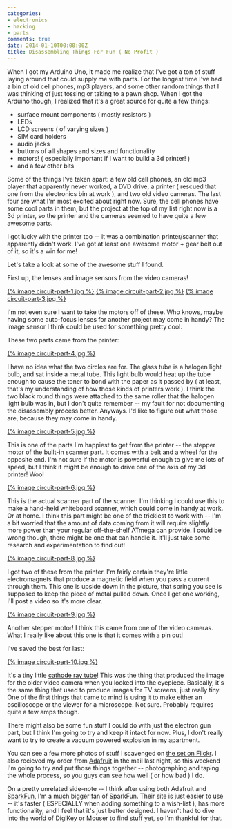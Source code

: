 ```yaml
---
categories:
- electronics
- hacking
- parts
comments: true
date: 2014-01-10T00:00:00Z
title: Disassembling Things For Fun ( No Profit )
---
```


When I got my Arduino Uno, it made me realize that I've got a ton of stuff laying around that could supply me with parts. For the longest time I've had a bin of old cell phones, mp3 players, and some other random things that I was thinking of just tossing or taking to a pawn shop. When I got the Arduino though, I realized that it's a great source for quite a few things:

* surface mount components ( mostly resistors )
* LEDs
* LCD screens ( of varying sizes )
* SIM card holders
* audio jacks
* buttons of all shapes and sizes and functionality
* motors! ( especially important if I want to build a 3d printer! )
* and a few other bits

Some of the things I've taken apart: a few old cell phones, an old mp3 player that apparently never worked, a DVD drive, a printer ( rescued that one from the electronics bin at work ), and two old video cameras. The last four are what I'm most excited about right now. Sure, the cell phones have some cool parts in them, but the project at the top of my list right now is a 3d printer, so the printer and the cameras seemed to have quite a few awesome parts.

I got lucky with the printer too -- it was a combination printer/scanner that apparently didn't work. I've got at least one awesome motor + gear belt out of it, so it's a win for me!

Let's take a look at some of the awesome stuff I found.

<!--more-->

First up, the lenses and image sensors from the video cameras!

[{% image circuit-part-1.jpg %}][1]
[{% image circuit-part-2.jpg %}][2]
[{% image circuit-part-3.jpg %}][3]

I'm not even sure I want to take the motors off of these. Who knows, maybe having some auto-focus lenses for another project may come in handy? The image sensor I think could be used for something pretty cool.

These two parts came from the printer:

[{% image circuit-part-4.jpg %}][4]

I have no idea what the two circles are for. The glass tube is a halogen light bulb, and sat inside a metal tube. This light bulb would heat up the tube enough to cause the toner to bond with the paper as it passed by ( at least, that's my understanding of how those kinds of printers work ). I think the two black round things were attached to the same roller that the halogen light bulb was in, but I don't quite remember -- my fault for not documenting the disassembly process better. Anyways. I'd like to figure out what those are, because they may come in handy.

[{% image circuit-part-5.jpg %}][5]

This is one of the parts I'm happiest to get from the printer -- the stepper motor of the built-in scanner part. It comes with a belt and a wheel for the opposite end. I'm not sure if the motor is powerful enough to give me lots of speed, but I think it might be enough to drive one of the axis of my 3d printer! Woo!

[{% image circuit-part-6.jpg %}][6]

This is the actual scanner part of the scanner. I'm thinking I could use this to make a hand-held whiteboard scanner, which could come in handy at work. Or at home. I think this part might be one of the trickiest to work with -- I'm a bit worried that the amount of data coming from it will require slightly more power than your regular off-the-shelf ATmega can provide. I could be wrong though, there might be one that can handle it. It'll just take some research and experimentation to find out!

[{% image circuit-part-8.jpg %}][7]

I got two of these from the printer. I'm fairly certain they're little electromagnets that produce a magnetic field when you pass a current through them. This one is upside down in the picture, that spring you see is supposed to keep the piece of metal pulled down. Once I get one working, I'll post a video so it's more clear.

[{% image circuit-part-9.jpg %}][8]

Another stepper motor! I think this came from one of the video cameras. What I really like about this one is that it comes with a pin out!

I've saved the best for last:

[{% image circuit-part-10.jpg %}][9]

It's a tiny little [cathode ray tube][10]! This was the thing that produced the image for the older video camera when you looked into the eyepiece. Basically, it's the same thing that used to produce images for TV screens, just really tiny. One of the first things that came to mind is using it to make either an oscilloscope or the viewer for a microscope. Not sure. Probably requires quite a few amps though.

There might also be some fun stuff I could do with just the electron gun part, but I think I'm going to try and keep it intact for now. Plus, I don't really want to try to create a vacuum powered explosion in my apartment.

You can see a few more photos of stuff I scavenged on [the set on Flickr][11]. I also recieved my order from [Adafruit][12] in the mail last night, so this weekend I'm going to try and put those things together -- photographing and taping the whole process, so you guys can see how well ( or how bad ) I do.

On a pretty unrelated side-note -- I think after using both Adafruit and [SparkFun][13], I'm a much bigger fan of SparkFun. Their site is just easier to use -- it's faster ( ESPECIALLY when adding something to a wish-list ), has more functionality, and I feel that it's just better designed. I haven't had to dive into the world of DigiKey or Mouser to find stuff yet, so I'm thankful for that.

[1]: http://www.flickr.com/photos/rebelcan/11866578136/in/set-72157639604009836
[2]: http://www.flickr.com/photos/rebelcan/11866125534/in/set-72157639604009836
[3]: http://www.flickr.com/photos/rebelcan/11865993803/in/set-72157639604009836
[4]: http://flic.kr/p/j5wRjP
[5]: http://flic.kr/p/j5wU6v
[6]: http://flic.kr/p/j5wRWk
[7]: http://flic.kr/p/j5z7iw
[8]: http://flic.kr/p/j5wSkB
[9]: http://flic.kr/p/j5Bkds
[10]: http://en.wikipedia.org/wiki/Cathode_ray_tube
[11]: http://www.flickr.com/photos/rebelcan/sets/72157639604009836/
[12]: http://adafruit.com
[13]: http://sparkfun.com
